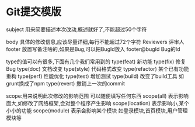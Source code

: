 # Git提交模版

subject           用来简要描述本次改动,概述就好了,不能超过50个字符

body              具体的修改信息,应该尽量详细,每行不能超过72个字符
Reviewers         评审人
footer            放置写备注啥的,如果是Bug,可以把BugId放入
footer@bugId      Bug的Id

type的值可以有很多,下面有几个我们常用到的
type(feat)        新功能
type(fix)         修复Bug
type(doc)         文档改变
type(style)       代码格式改变
type(refactor)    某个已有功能重构
type(perf)        性能优化
type(test)        增加测试
type(build)       改变了build工具 如grunt换成了npm
type(revert)      撤销上一次的commit

scope:用来说明此次修改的影响范围 可以随便填写任何东西
scope(all)        表示影响面大,如修改了网络框架,会对整个程序产生影响
scope(location)   表示影响小,某个小小的功能
scope(module)     表示会影响某个模块 如登录模块,首页模块,用户管理模块等
